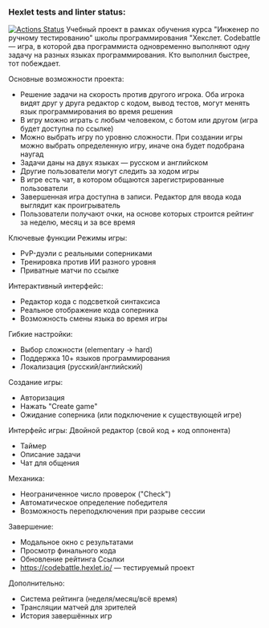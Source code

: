 ### Hexlet tests and linter status:
[![Actions Status](https://github.com/AntonyDn/qa-engineer-project-85/actions/workflows/hexlet-check.yml/badge.svg)](https://github.com/AntonyDn/qa-engineer-project-85/actions)
Учебный проект в рамках обучения курса "Инженер по ручному тестированию" школы программирования "Хекслет.
Codebattle — игра, в которой два программиста одновременно выполняют одну задачу на разных языках программирования. Кто выполнил быстрее, тот побеждает.

  Основные возможности проекта:

  - Решение задачи на скорость против другого игрока. Оба игрока видят друг у друга редактор с кодом, вывод тестов, могут менять язык программирования во время решения
  - В игру можно играть с любым человеком, с ботом или другом (игра будет доступна по ссылке)
  - Можно выбрать игру по уровню сложности. При создании игры можно выбрать определенную игру, иначе она будет подобрана наугад
  - Задачи даны на двух языках — русском и английском
  - Другие пользователи могут следить за ходом игры
  - В игре есть чат, в котором общаются зарегистрированные пользователи
  - Завершенная игра доступна в записи. Редактор для ввода кода выглядит как проигрыватель
  - Пользователи получают очки, на основе которых строится рейтинг за неделю, месяц и за все время

  Ключевые функции
  Режимы игры:
  - PvP-дуэли с реальными соперниками
  - Тренировка против ИИ разного уровня
  - Приватные матчи по ссылке

  Интерактивный интерфейс:
  - Редактор кода с подсветкой синтаксиса
  - Реальное отображение кода соперника
  - Возможность смены языка во время игры

  Гибкие настройки:
  - Выбор сложности (elementary → hard)
  - Поддержка 10+ языков программирования
  - Локализация (русский/английский)

  Создание игры:
  - Авторизация
  - Нажать "Create game"
  - Ожидание соперника (или подключение к существующей игре)

  Интерфейс игры:
  Двойной редактор (свой код + код оппонента)
  - Таймер
  - Описание задачи
  - Чат для общения

  Механика:
  - Неограниченное число проверок ("Check")
  - Автоматическое определение победителя
  - Возможность переподключения при разрыве сессии

  Завершение:
  - Модальное окно с результатами
  - Просмотр финального кода
  - Обновление рейтинга
  Ссылки
  - https://codebattle.hexlet.io/  — тестируемый проект

  Дополнительно:
  - Система рейтинга (неделя/месяц/всё время)
  - Трансляции матчей для зрителей
  - История завершённых игр
